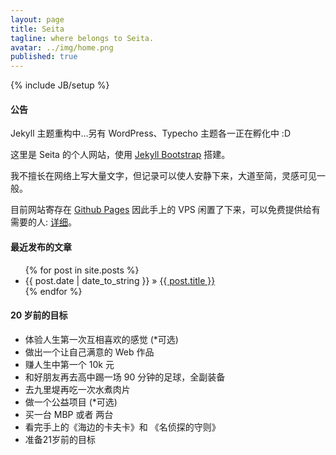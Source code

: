 ```yaml
---
layout: page
title: Seita
tagline: where belongs to Seita.
avatar: ../img/home.png
published: true
---
```


{% include JB/setup %}

<div class="bs-callout bs-callout-info">
<h4>公告</h4><p>Jekyll 主题重构中...另有 WordPress、Typecho 主题各一正在孵化中 :D</p>
</div>

这里是 Seita 的个人网站，使用 [Jekyll Bootstrap](http://jekyllbootstrap.com) 搭建。
 

我不擅长在网络上写大量文字，但记录可以使人安静下来，大道至简，灵感可见一般。

目前网站寄存在 [Github Pages](https://pages.github.com) 因此手上的 VPS 闲置了下来，可以免费提供给有需要的人: [详细](/vps.html)。


#### 最近发布的文章

<ul class="posts">
  {% for post in site.posts %}
    <li><span>{{ post.date | date_to_string }}</span> &raquo; <a href="{{ BASE_PATH }}{{ post.url }}">{{ post.title }}</a></li>
  {% endfor %}
</ul>

#### 20 岁前的目标

<ul>
	<li>体验人生第一次互相喜欢的感觉 (*可选)</li>
	<li>做出一个让自己满意的 Web 作品</li>
	<li>赚人生中第一个 10k 元</li>
	<li>和好朋友再去高中踢一场 90 分钟的足球，全副装备</li>
	<li>去九里堤再吃一次水煮肉片</li>
	<li>做一个公益项目 (*可选)</li>
	<li>买一台 MBP 或者 两台</li>
	<li>看完手上的《海边的卡夫卡》和 《名侦探的守则》</li>
	<li>准备21岁前的目标</li>

</ul>